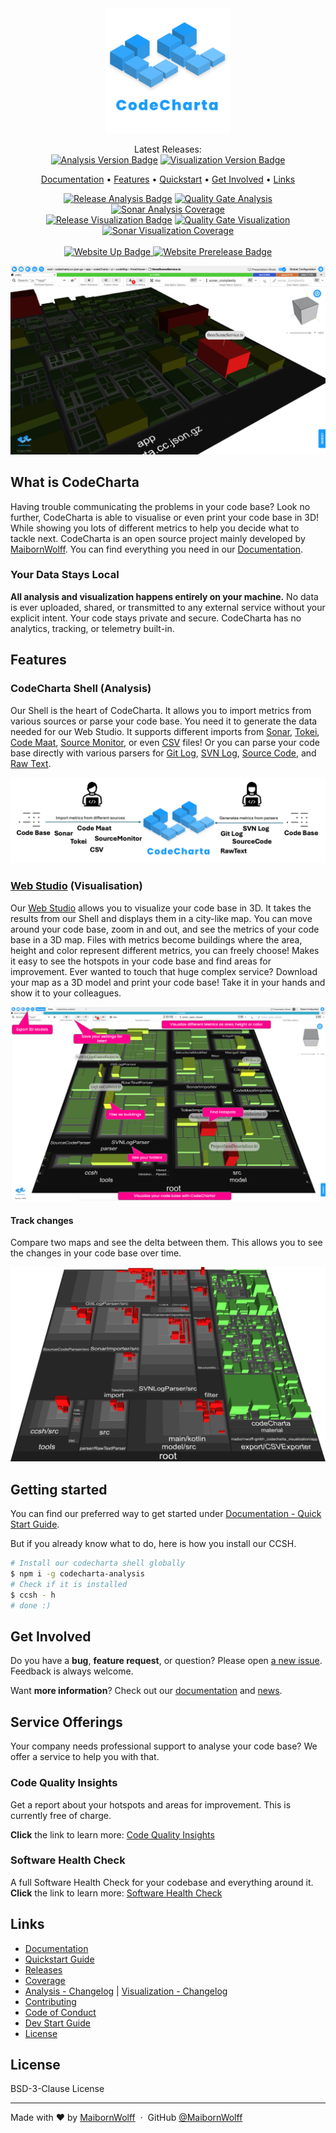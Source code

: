 <div align="center">
  <!-- Logo -->
  <a href="https://maibornwolff.github.io/codecharta/visualization/app/index.html?file=codecharta.cc.json.gz&file=codecharta_analysis.cc.json.gz&currentFilesAreSampleFiles=true">
    <img src="https://raw.githubusercontent.com/maibornwolff/codecharta/main/logo/codecharta_logo.svg" alt="CodeCharta logo" width="200"/>
  </a>

  <!-- Releases -->
  <p>
    Latest Releases: <br>
    <a href="https://github.com/MaibornWolff/codecharta/releases/tag/ana-1.138.0">
      <img alt="Analysis Version Badge" src="https://img.shields.io/badge/1.138.0-x?style=plastic&label=Analysis&color=blue"></a>
    <a href="https://github.com/MaibornWolff/codecharta/releases/tag/vis-1.137.0">
      <img alt="Visualization Version Badge" src="https://img.shields.io/badge/1.137.0-x?label=Visualization&style=plastic&color=blue"></a>
  </p>

  <!-- Links -->
  <p>
    <a href="https://maibornwolff.github.io/codecharta/">Documentation</a> •
    <a href="#features">Features</a> •
    <a href="https://maibornwolff.github.io/codecharta/docs/overview/getting-started">Quickstart</a> •
    <a href="#get-involved">Get Involved</a> •
    <a href="#links">Links</a>
  </p>

  <!-- Analysis -->
  <div>
    <a href="https://github.com/MaibornWolff/codecharta/tree/ana-1.138.0">
      <img alt="Release Analysis Badge" src="https://img.shields.io/github/check-runs/MaibornWolff/CodeCharta/ana-1.138.0?label=Release%20-%20Analysis&style=plastic"></a>
    <a href="https://sonarcloud.io/dashboard?id=maibornwolff-gmbh_codecharta_analysis">
      <img alt="Quality Gate Analysis" src="https://img.shields.io/sonar/quality_gate/maibornwolff-gmbh_codecharta_analysis/main?server=https%3A%2F%2Fsonarcloud.io&label=Quality%20Gate%20Analysis&style=plastic"></a>
    <a href="https://sonarcloud.io/project/activity?id=maibornwolff-gmbh_codecharta_analysis&graph=coverage">
      <img alt="Sonar Analysis Coverage" src="https://img.shields.io/sonar/coverage/maibornwolff-gmbh_codecharta_analysis/main?server=https%3A%2F%2Fsonarcloud.io&label=Coverage%20Analysis&style=plastic"></a>
  </div>

  <!-- Visualization -->
  <div>
    <a href="https://github.com/MaibornWolff/codecharta/tree/vis-1.137.0">
      <img alt="Release Visualization Badge" src="https://img.shields.io/github/check-runs/MaibornWolff/CodeCharta/vis-1.137.0?label=Release%20-%20Visualization&style=plastic"></a>
    <a href="https://sonarcloud.io/dashboard?id=maibornwolff-gmbh_codecharta_visualization">
      <img alt="Quality Gate Visualization" src="https://img.shields.io/sonar/quality_gate/maibornwolff-gmbh_codecharta_visualization/main?server=https%3A%2F%2Fsonarcloud.io&label=Quality%20Gate%20Visualization&style=plastic"></a>
    <a href="https://sonarcloud.io/project/activity?id=maibornwolff-gmbh_codecharta_visualization&graph=coverage">
      <img alt="Sonar Visualization Coverage" src="https://img.shields.io/sonar/coverage/maibornwolff-gmbh_codecharta_visualization/main?server=https%3A%2F%2Fsonarcloud.io&label=Coverage%20Visualization&style=plastic"></a>
  </div>

  <br>

  <!-- Web Studio -->
  <a href="https://codecharta.com/visualization/app/index.html?file=codecharta.cc.json.gz&file=codecharta_analysis.cc.json.gz&area=rloc&height=sonar_complexity&color=sonar_complexity">
    <img alt="Website Up Badge" src="https://img.shields.io/website?url=https%3A%2F%2Fcodecharta.com%2Fvisualization%2Fapp%2Findex.html%3Ffile%3Dcodecharta.cc.json.gz%26file%3Dcodecharta_analysis.cc.json.gz%26area%3Drloc%26height%3Dsonar_complexity%26color%3Dsonar_complexity&up_message=running&style=plastic&label=Web%20Studio">
  </a>
  <a href="https://codecharta.com/stg/visualization/index.html?file=codecharta.cc.json.gz&file=codecharta_analysis.cc.json.gz&area=rloc&height=functions&color=functions&currentFilesAreSampleFiles=true">
    <img alt="Website Prerelease Badge" src="https://img.shields.io/website?url=https%3A%2F%2Fcodecharta.com%2Fstg%2Fvisualization%2Findex.html%3Ffile%3Dcodecharta.cc.json.gz%26file%3Dcodecharta_analysis.cc.json.gz%26area%3Drloc%26height%3Dfunctions%26color%3Dfunctions%26currentFilesAreSampleFiles%3Dtrue&up_message=running&style=plastic&label=Web%20Studio%20Prerelease%20Environment">
  </a>

</div>

![Screenshot of CodeCharta](assets/promo_img.png)

## What is CodeCharta

Having trouble communicating the problems in your code base? Look no further, CodeCharta is able to visualise or even print your code base
in 3D! While showing you lots of different metrics to help you decide what to tackle next. CodeCharta is an open
source project mainly developed by [MaibornWolff](https://www.maibornwolff.de/en). You can find everything you need in
our [Documentation](https://maibornwolff.github.io/codecharta/).

### Your Data Stays Local

**All analysis and visualization happens entirely on your machine.** No data is ever uploaded, shared, or transmitted to any external service without your explicit intent. Your code stays private and secure. CodeCharta has no analytics, tracking, or telemetry built-in.

## Features

### CodeCharta Shell (Analysis)

Our Shell is the heart of CodeCharta. It allows you to import metrics from various sources or parse your code base.
You need it to generate the data needed for our Web Studio. It supports different imports
from [Sonar](https://maibornwolff.github.io/codecharta/docs/importer/sonar),
[Tokei](https://maibornwolff.github.io/codecharta/docs/importer/tokei),
[Code Maat](https://maibornwolff.github.io/codecharta/docs/importer/code-maat),
[Source Monitor](https://maibornwolff.github.io/codecharta/docs/importer/sourcemonitor),
or even [CSV](https://maibornwolff.github.io/codecharta/docs/importer/csv) files! Or you can parse your code base directly with various
parsers for [Git Log](https://maibornwolff.github.io/codecharta/docs/parser/git-log),
[SVN Log](https://maibornwolff.github.io/codecharta/docs/parser/svn-log),
[Source Code](https://maibornwolff.github.io/codecharta/docs/parser/source-code),
and [Raw Text](https://maibornwolff.github.io/codecharta/docs/parser/raw-text).

![Analysis overview](assets/ccsh_overview.png)

### [Web Studio](https://codecharta.com/visualization/app/index.html?file=codecharta.cc.json.gz&file=codecharta_analysis.cc.json.gz&area=rloc&height=sonar_complexity&color=sonar_complexity) (Visualisation)

Our [Web Studio](https://codecharta.com/visualization/app/index.html?file=codecharta.cc.json.gz&file=codecharta_analysis.cc.json.gz&area=rloc&height=sonar_complexity&color=sonar_complexity)
allows you to visualize your code base in 3D. It takes the results from our Shell and displays them in a city-like map.
You can move around your code base, zoom in and out, and see the metrics of your code base in a 3D map.
Files with metrics become buildings where the area, height and color represent different metrics, you can freely choose!
Makes it easy to see the hotspots in your code base and find areas for improvement.
Ever wanted to touch that huge complex service? Download your map as a 3D model and print your code base!
Take it in your hands and show it to your colleagues.

![Visualization overview](assets/visualization_overview.png)

#### Track changes

Compare two maps and see the delta between them. This allows you to see the changes in your code base over time.

![Screenshot of delta view](assets/delta_view.png)

## Getting started

You can find our preferred way to get started
under [Documentation - Quick Start Guide](https://maibornwolff.github.io/codecharta/docs/overview/getting-started).

But if you already know what to do, here is how you install our CCSH.

```bash
# Install our codecharta shell globally
$ npm i -g codecharta-analysis
# Check if it is installed
$ ccsh - h
# done :)
```

## Get Involved

Do you have a **bug**, **feature request**, or question? Please open [a new issue](https://github.com/MaibornWolff/codecharta/issues/new).
Feedback is always welcome.

Want **more information**? Check out our [documentation](https://maibornwolff.github.io/codecharta/)
and [news](https://maibornwolff.github.io/codecharta/news/).

## Service Offerings

Your company needs professional support to analyse your code base? We offer a service to help you with that.

### Code Quality Insights

Get a report about your hotspots and areas for improvement. This is currently free of charge.

**Click** the link to learn
more: [Code Quality Insights](https://www.maibornwolff.de/en/code-quality-insights?utm_source=github_repo&utm_medium_website&utm_campaign=code_charta_at_github&utm_id=code_charta_at_github)

### Software Health Check

A full Software Health Check for your codebase and everything around it. **Click** the link to learn
more: [Software Health Check](https://www.maibornwolff.de/en/software-health-check/)

## Links

- [Documentation](https://maibornwolff.github.io/codecharta/)
- [Quickstart Guide](https://maibornwolff.github.io/codecharta/docs/overview/getting-started)
- [Releases](https://github.com/MaibornWolff/codecharta/releases)
- [Coverage](https://maibornwolff.github.io/codecharta/visualization/coverage/lcov-report/)
- [Analysis - Changelog](analysis/CHANGELOG.md) | [Visualization - Changelog](visualization/CHANGELOG.md)
- [Contributing](dev_docs/CONTRIBUTING.md)
- [Code of Conduct](dev_docs/CODE_OF_CONDUCT.md)
- [Dev Start Guide](dev_docs/DEV_START_GUIDE.md)
- [License](LICENSE.md)

## License

BSD-3-Clause License

---

Made with ❤ by [MaibornWolff](https://www.maibornwolff.de/en) &nbsp;&middot;&nbsp; GitHub [@MaibornWolff](https://github.com/maibornwolff)

